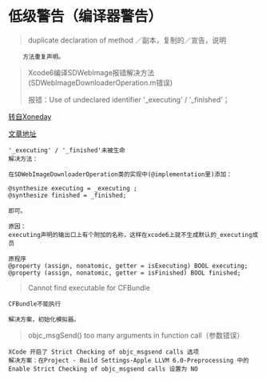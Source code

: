 # 低级警告（编译器警告）

<!-- create time: 2014-09-28 23:26:57  -->


> duplicate declaration of method ／副本，复制的／宣告，说明

        方法重复声明。
        
        
       
       
       
> Xcode6编译SDWebImage报错解决方法(SDWebImageDownloaderOperation.m错误)
> 
> 报错：Use of undeclared identifier '_executing' / '_finished'；



 [转自Xoneday](http://blog.xoneday.com)
 
 [文章地址](http://blog.csdn.net/cuibo1123/article/details/39434015)
 
    '_executing' / '_finished'未被生命
    解决方法：

    在SDWebImageDownloaderOperation类的实现中(@implementation里)添加：
   
    @synthesize executing = _executing ;  
    @synthesize finished = _finished; 
    
    即可。
    
    原因：
    executing声明的输出口上有个附加的名称，这样在xcode6上就不生成默认的_executing成员
    
    原程序
    @property (assign, nonatomic, getter = isExecuting) BOOL executing;
    @property (assign, nonatomic, getter = isFinished) BOOL finished;
    
    
> Cannot find executable for CFBundle

    CFBundle不能执行
    
    解决方案，初始化模拟器。
    
    
> objc_msgSend() too many arguments in function call（参数错误）

    XCode 开启了 Strict Checking of objc_msgsend calls 选项
    解决方案：在Project - Build Settings-Apple LLVM 6.0-Preprocessing 中的
    Enable Strict Checking of objc_msgsend calls 设置为 NO
